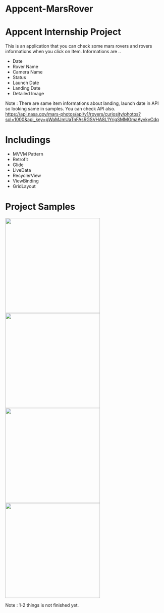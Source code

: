 # Appcent-MarsRover
# Appcent Internship Project

This is an application that you can check some mars rovers and rovers informations when you click on Item.
Informations are ..

- Date
- Rover Name
- Camera Name
- Status
- Launch Date
- Landing Date
- Detailed Image

Note :  There are same item informations about landing, launch date in API so looking same in samples. You can check API also.
https://api.nasa.gov/mars-photos/api/v1/rovers/curiosity/photos?sol=1000&api_key=gWaMJmUaTnFAsRGSVHA8L1YrigSMMGmaAyvkyCdq

# Includings
- MVVM Pattern
- Retrofit
- Glide
- LiveData
- RecyclerView
- ViewBinding
- GridLayout


# Project Samples

<img src="https://user-images.githubusercontent.com/88238748/166802465-84c53ef2-d430-4a9c-ac8a-022fc260dfe2.png" width="300">
<img src="https://user-images.githubusercontent.com/88238748/166802508-a35831df-70f0-4d63-94c1-6e3c9283e50b.png" width="300">
<img src="https://user-images.githubusercontent.com/88238748/166802559-18491fdb-5bcc-4e35-b65d-5df372221f66.png" width="300">
<img src="https://user-images.githubusercontent.com/88238748/166802589-60ae0958-dd4a-487e-b426-140bb5949718.png" width="300">

Note : 1-2 things is not finished yet.


